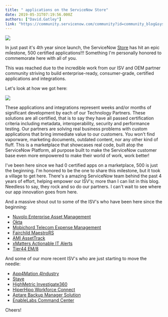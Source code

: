 ```yaml
---
title: " applications on the ServiceNow Store"
date: 2019-05-31T07:19:56.000Z
authors: ["David.Gatley"]
link: "https://community.servicenow.com/community?id=community_blog&sys_id=b504f0fcdbbdb7801cd8a345ca961972"
---
```

<p><img style="max-width: 100%; max-height: 480px;" src="https://community.servicenow.com/539e68f8db7db7801cd8a345ca961910.iix" /></p>
<p>In just past it&#39;s 4th year since launch, the ServiceNow <a title="ServiceNow Store" href="https://store.servicenow.com/sn_appstore_store.do#!/store/home" target="_blank" rel="noopener noreferrer nofollow">Store</a> has hit an epic milestone, 500 certified applications!!! Something I&#39;m personally honored to commemorate here with all of you.</p>
<p>This was reached due to the incredible work from our ISV and OEM partner community striving to build enterprise-ready, consumer-grade, certified applications and integrations. </p>
<p>Let&#39;s look at how we got here:</p>
<p><img style="max-width: 100%; max-height: 480px;" src="https://community.servicenow.com/5870f4b0dbbdb7801cd8a345ca9619be.iix" /></p>
<p>These applications and integrations represent weeks and/or months of significant development by each of our Technology Partners. These solutions are all certified, that is to say they have all passed certification criteria including metadata, interoperability, security and performance testing. Our partners are solving real business problems with custom applications that bring immediate value to our customers. You won&#39;t find vaporware, marketing documents, outdated content, nor any other kind of fluff. This is a marketplace that showcases real code, built atop the ServiceNow Platform, all purpose built to make the ServiceNow customer base even more empowered to make their world of work, work better!</p>
<p>I&#39;ve been here since we had 0 certified apps on a marketplace, 500 is just the beginning. I&#39;m honored to be the one to share this milestone, but it took a village to get here. There&#39;s a amazing ServiceNow team behind the past 4 years of effort, helping empower our ISV&#39;s; more than I can list in this blog. Needless to say, they rock and so do our partners. I can&#39;t wait to see where our app innovation goes from here. </p>
<p>And a massive shout out to some of the ISV&#39;s who have been here since the beginning:</p>
<ul><li><a href="https://store.servicenow.com/sn_appstore_store.do#!/store/application/c23545ae4f954a00b794a88ca310c798/7.2.0?referer&#61;sn_appstore_store.do%23!%2Fstore%2Fsearch%3Fq%3Dnuvolo" target="_blank" rel="noopener noreferrer nofollow">Nuvolo Enterprise Asset Management</a></li><li><a href="https://store.servicenow.com/sn_appstore_store.do#!/store/search?q&#61;Okta" rel="nofollow">Okta</a></li><li><a href="https://store.servicenow.com/sn_appstore_store.do#!/store/application/d944db16dbbfa200c0d956f0cf96191c/3.14.570?referer&#61;sn_appstore_store.do%23!%2Fstore%2Fsearch%3Fq%3Dmobichord" rel="nofollow">Mobichord Telecom Expense Management</a></li><li><a href="https://store.servicenow.com/sn_appstore_store.do#!/store/application/ea6e6f110f663100b8f23b8ce1050ef0/5.20.20?referer&#61;sn_appstore_store.do%23!%2Fstore%2Fsearch%3Fq%3Dfairchild" target="_blank" rel="noopener noreferrer nofollow">Fairchild MaestroRS</a></li><li><a href="https://store.servicenow.com/sn_appstore_store.do#!/store/application/e797301d0ffa31003df9059ce1050e0d/2.0.11?referer&#61;sn_appstore_store.do%23!%2Fstore%2Fsearch%3Fq%3DAMI" target="_blank" rel="noopener noreferrer nofollow">AMI AssetTrack</a></li><li><a href="https://store.servicenow.com/sn_appstore_store.do#!/store/application/5950d7444f2231000e9fa88ca310c78c/5.3.2?referer&#61;sn_appstore_store.do%23!%2Fstore%2Fsearch%3Fq%3Dxmatters" target="_blank" rel="noopener noreferrer nofollow">xMatters Actionable IT Alerts</a></li><li><a href="https://store.servicenow.com/sn_appstore_store.do#!/store/application/867f474c4fe49200d60b7d2ca310c7e8/4.2.15" target="_blank" rel="noopener noreferrer nofollow">Tier44 EM/8</a></li></ul>
<p>And some of our more recent ISV&#39;s who are just starting to move the needle:</p>
<ul><li><a href="https://store.servicenow.com/sn_appstore_store.do#!/store/application/9f0b2bd1dbc9f748de2156a8dc961937/1.0.0?referer&#61;sn_appstore_store.do%23!%2Fstore%2Fsearch%3Fq%3Dapp4mation" target="_blank" rel="noopener noreferrer nofollow">App4Mation 4Industry</a></li><li><a href="https://store.servicenow.com/sn_appstore_store.do#!/store/company/68adc2236ffa3500e7f68e4c2c3ee410/Stave%20Inc" target="_blank" rel="noopener noreferrer nofollow">Stave</a></li><li><a href="https://store.servicenow.com/sn_appstore_store.do#!/store/application/87fef6ccdbf493408908dd30cf9619e7/6.0.0" target="_blank" rel="noopener noreferrer nofollow">HighMetric Investigate360</a></li><li><a href="https://store.servicenow.com/sn_appstore_store.do#!/store/application/23341a83dbf4eb041d3e51f74b9619c9/1.0.4" target="_blank" rel="noopener noreferrer nofollow">HiperHipo Workforce Connect</a></li><li><a href="https://store.servicenow.com/sn_appstore_store.do#!/store/application/3c671a3edb8dd3001767f7b51d9619d4/2.0.0?referer&#61;sn_appstore_store.do%23!%2Fstore%2Fsearch%3Fq%3Daptare" target="_blank" rel="noopener noreferrer nofollow">Aptare Backup Manager Solution</a></li><li><a href="https://store.servicenow.com/sn_appstore_store.do#!/store/application/16dc7321dbef23406f8bf482ba96199b/1.0.0?referer&#61;sn_appstore_store.do%23!%2Fstore%2Fsearch%3Fq%3DEnable%2520Labs%2520Pty%2520Ltd" target="_blank" rel="noopener noreferrer nofollow">EnableLabs Command Center</a></li></ul>
<p>Cheers!</p>